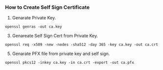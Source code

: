 ### How to Create Self Sign Certificate

1. Genarate Private Key.
```
openssl genras -out ca.key
```

3. Genareate Self Sign Cert from Private Key.
```
openssl req -x509 -new -nodes -sha512 -day 365 -key ca.key -out ca.crt
```

5. Genarate PFX file from private key and self sign.
```
openssl pkcs12 -inkey ca.key -in ca.crt -export -out ca.pfx
```
